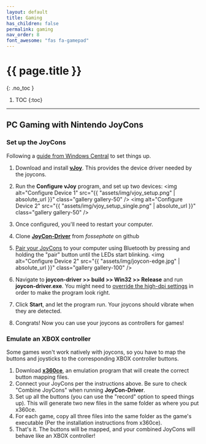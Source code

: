 ```yaml
---
layout: default
title: Gaming
has_children: false
permalink: gaming
nav_order: 8
font_awesome: "fas fa-gamepad"
---
```



# <i class="{{ page.font_awesome }}"></i> {{ page.title }}
{: .no_toc }

1. TOC
{:toc}

---

## PC Gaming with Nintendo JoyCons

### Set up the JoyCons
Following a [guide from Windows Central](https://www.windowscentral.com/how-use-nintendo-switch-joy-cons-and-game-windows-pc) to set things up.

1. Download and install [**vJoy**](http://vjoystick.sourceforge.net/site/). This provides the device driver needed by the joycons.
2. Run the **Configure vJoy** program, and set up two devices:
<img alt="Configure Device 1"
     src="{{ "assets/img/vjoy_setup.png" | absolute_url }}"
     class="gallery gallery-50" />
<img alt="Configure Device 2"
     src="{{ "assets/img/vjoy_setup_single.png" | absolute_url }}"
     class="gallery gallery-50" />

3. Once configured, you'll need to restart your computer.
4. Clone [**JoyCon-Driver**](https://github.com/fossephate/JoyCon-Driver) from _fossephate_ on github
5. [Pair your JoyCons](https://www.digitaltrends.com/gaming/how-to-connect-a-nintendo-switch-controller-to-a-pc/) to your computer using Bluetooth by pressing and holding the "pair" button until the LEDs start blinking.
<img alt="Configure Device 2"
     src="{{ "assets/img/joycon-edge.jpg" | absolute_url }}"
     class="gallery gallery-100" />

6. Navigate to **joycon-driver >> build >> Win32 >> Release** and run **joycon-driver.exe**. You might need to [override the high-dpi settings](https://www.windowscentral.com/how-change-high-dpi-settings-classic-apps-windows-10-april-2018-update) in order to make the program look right.
7. Click **Start**, and let the program run. Your joycons should vibrate when they are detected.
8. Congrats! Now you can use your joycons as controllers for games!

### Emulate an XBOX controller
Some games won't work natively with joycons, so you have to map the buttons and joysticks to the corresponding XBOX controller buttons.

1. Download [**x360ce**](https://www.x360ce.com/), an emulation program that will create the correct button mapping files.
2. Connect your JoyCons per the instructions above. Be sure to check "Combine JoyCons" when running **JoyCon-Driver**.
3. Set up all the buttons (you can use the "record" option to speed things up). This will generate two new files in the same folder as where you put x360ce.
5. For each game, copy all three files into the same folder as the game's executable (Per the installation instructions from x360ce).
6. That's it. The buttons will be mapped, and your combined JoyCons will behave like an XBOX controller!